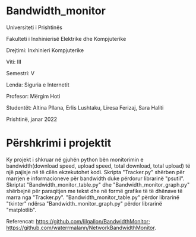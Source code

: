 # Bandwidth_monitor

Universiteti i Prishtinës

Fakulteti i Inxhinierisë Elektrike dhe Kompjuterike

Drejtimi: Inxhinieri Kompjuterike

Viti: III

Semestri: V

Lenda: Siguria e Internetit

Profesor: Mërgim Hoti

Studentët: Altina Pllana, Erlis Lushtaku, Liresa Ferizaj, Sara Haliti

Prishtinë, janar 2022


# Përshkrimi i projektit

Ky projekt i shkruar në gjuhën python bën monitorimin e bandwidth(download speed, upload speed, total download, total upload) të një pajisje në të cilën ekzekutohet kodi. Skripta "Tracker.py" shërben për marrjen e informacioneve për bandwidth duke përdorur librarinë "psutil". Skriptat "Bandwidth_monitor_table.py" dhe "Bandwidth_monitor_graph.py" shërbejnë për paraqitjen me tekst dhe në formë grafike të të dhënave të marra nga "Tracker.py". "Bandwidth_monitor_table.py" përdor librarinë "tkinter" ndërsa "Bandwidth_monitor_graph.py" përdor librarinë "matplotlib".

Referencat: https://github.com/lilgallon/BandwidthMonitor; https://github.com/waterrmalann/NetworkBandwidthMonitor.

